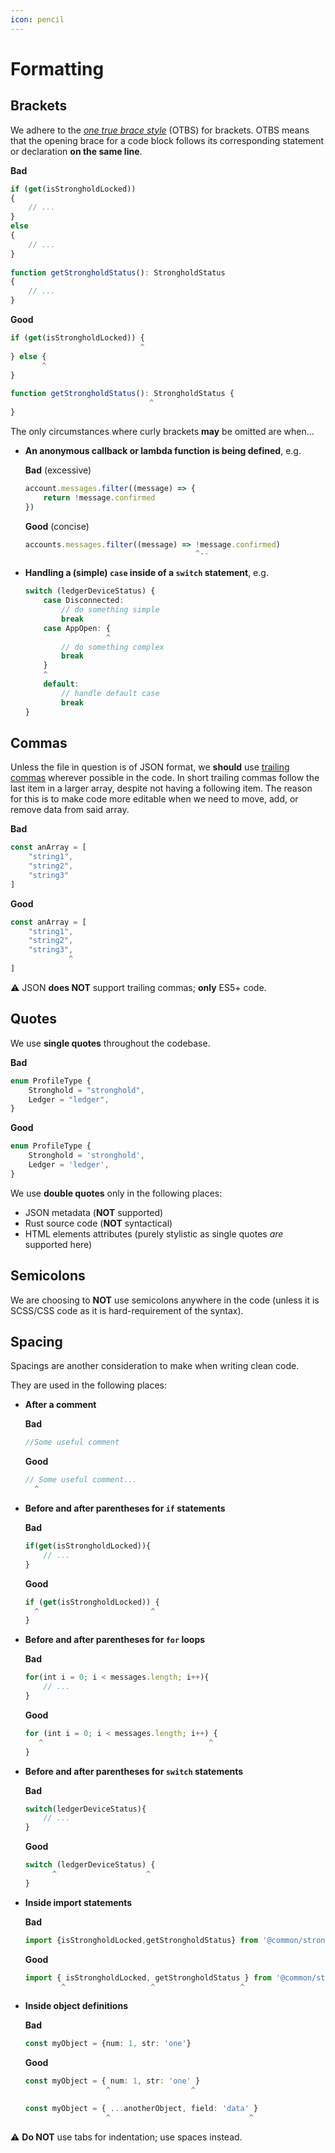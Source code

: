 ```yaml
---
icon: pencil
---
```


# Formatting

## Brackets

We adhere to the [_one true brace style_](https://en.wikipedia.org/wiki/Indentation_style#Variant:_1TBS_(OTBS)) (OTBS) for brackets. OTBS means that the opening brace for a code block follows its corresponding statement or declaration __on the same line__.

__Bad__

```typescript
if (get(isStrongholdLocked))
{
    // ...
}
else
{
    // ...
}
       
function getStrongholdStatus(): StrongholdStatus
{
    // ...
}
```

__Good__

```typescript
if (get(isStrongholdLocked)) {
                             ^
} else {
       ^
}
       
function getStrongholdStatus(): StrongholdStatus {
                               ^ 
}
```

The only circumstances where curly brackets __may__ be omitted are when...

- __An anonymous callback or lambda function is being defined__, e.g.

    __Bad__ (excessive)

    ```typescript
    account.messages.filter((message) => {
        return !message.confirmed
    })
    ```

    __Good__ (concise)

    ```typescript
    accounts.messages.filter((message) => !message.confirmed)
                                          ^--
    ```

- __Handling a (simple) `case` inside of a `switch` statement__, e.g.

    ```typescript
    switch (ledgerDeviceStatus) {
        case Disconnected:
            // do something simple
            break
        case AppOpen: {
                      ^
            // do something complex
            break
        }
        ^
        default:
            // handle default case
            break
    }
    ```

## Commas

Unless the file in question is of JSON format, we __should__ use [trailing commas](https://developer.mozilla.org/en-US/docs/Web/JavaScript/Reference/Trailing_commas) wherever possible in the code. In short trailing commas follow the last item in a larger array, despite not having a following item. The reason for this is to make code more editable when we need to move, add, or remove data from said array.

__Bad__

```typescript
const anArray = [
    "string1",
    "string2",
    "string3"
]
```

__Good__

```typescript
const anArray = [
    "string1",
    "string2",
    "string3",
             ^
]
```

:warning: JSON __does NOT__ support trailing commas; __only__ ES5+ code.

## Quotes

We use __single quotes__ throughout the codebase.

__Bad__

```typescript
enum ProfileType {
    Stronghold = "stronghold",
    Ledger = "ledger",
}
```

__Good__

```typescript
enum ProfileType {
    Stronghold = 'stronghold',
    Ledger = 'ledger',
}
```

We use __double quotes__ only in the following places:

- JSON metadata (__NOT__ supported)
- Rust source code (__NOT__ syntactical)
- HTML elements attributes (purely stylistic as single quotes _are_ supported here)

## Semicolons

We are choosing to __NOT__ use semicolons anywhere in the code (unless it is SCSS/CSS code as it is hard-requirement of the syntax).

## Spacing

Spacings are another consideration to make when writing clean code.

They are used in the following places:

- __After a comment__

    __Bad__

    ``` typescript
    //Some useful comment
    ```

    __Good__

    ```typescript
    // Some useful comment...
      ^
    ```

- __Before and after parentheses for `if` statements__

    __Bad__

    ```typescript
    if(get(isStrongholdLocked)){
        // ...
    }
    ```

    __Good__

    ```typescript
    if (get(isStrongholdLocked)) {
      ^                         ^
    }
    ```

- __Before and after parentheses for `for` loops__

    __Bad__

    ```typescript
    for(int i = 0; i < messages.length; i++){
        // ...
    }
    ```

    __Good__

    ```typescript
    for (int i = 0; i < messages.length; i++) {
       ^                                     ^
    }
    ```

- __Before and after parentheses for `switch` statements__

    __Bad__

    ```typescript
    switch(ledgerDeviceStatus){
        // ...
    }
    ```

    __Good__

    ```typescript
    switch (ledgerDeviceStatus) {
          ^                    ^ 
    }
    ```

- __Inside import statements__

    __Bad__

    ```typescript
    import {isStrongholdLocked,getStrongholdStatus} from '@common/stronghold'
    ```

    __Good__

    ```typescript
    import { isStrongholdLocked, getStrongholdStatus } from '@common/stronghold'
            ^                   ^                   ^
    ```

- __Inside object definitions__

    __Bad__

    ```typescript
    const myObject = {num: 1, str: 'one'}
    ```

    __Good__

    ```typescript
    const myObject = { num: 1, str: 'one' }
                      ^                  ^ 
    
    const myObject = { ...anotherObject, field: 'data' }
                      ^                               ^ 
    ```

:warning: __Do NOT__ use tabs for indentation; use spaces instead.
